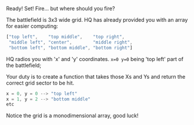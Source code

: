 Ready! Set! Fire... but where should you fire?

The battlefield is 3x3 wide grid. HQ has already provided you with an array for easier computing:

```javascript
["top left",    "top middle",    "top right",
 "middle left", "center",        "middle right",
 "bottom left", "bottom middle", "bottom right"]
```
HQ radios you with 'x' and 'y' coordinates. `x=0 y=0` being 'top left' part of the battlefield;

Your duty is to create a function that takes those Xs and Ys and return the correct grid sector to be hit.

```javascript
x = 0, y = 0 --> "top left"
x = 1, y = 2 --> "bottom middle"
etc
```
Notice the grid is a monodimensional array, good luck!